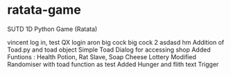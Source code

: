 # ratata-game
SUTD 1D Python Game (Ratata)

vincent log in, test
QX login
aron big cock
big cock 2
asdasd
hm
Addition of Toad.py and toad object
Simple Toad Dialog for accessing shop
Added Funtions : Health Potion, Rat Slave, Soap Cheese Lottery
Modified Randomiser with toad function as test
Added Hunger and flith text Trigger
